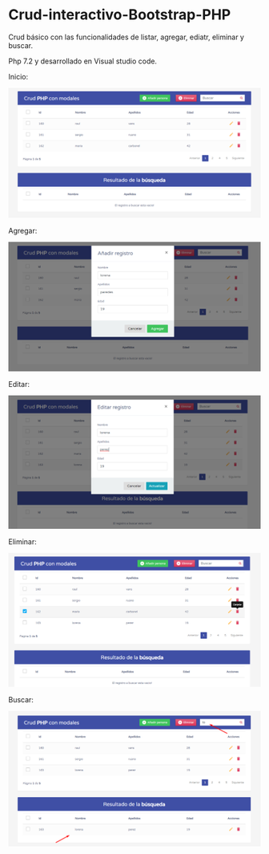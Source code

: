 # Crud-interactivo-Bootstrap-PHP

Crud básico con las funcionalidades de listar, agregar, ediatr, eliminar y buscar.

Php 7.2 y desarrollado en Visual studio code.

Inicio:

![Preview](https://raw.githubusercontent.com/sergio-gonzalez11/Crud-interactivo-Bootstrap-PHP/master/imagenes/inicio.png)


Agregar:

![Preview](https://raw.githubusercontent.com/sergio-gonzalez11/Crud-interactivo-Bootstrap-PHP/master/imagenes/agregar.png)


Editar:

![Preview](https://raw.githubusercontent.com/sergio-gonzalez11/Crud-interactivo-Bootstrap-PHP/master/imagenes/editar.png)


Eliminar:

![Preview](https://raw.githubusercontent.com/sergio-gonzalez11/Crud-interactivo-Bootstrap-PHP/master/imagenes/eliminar.png)


Buscar:

![Preview](https://raw.githubusercontent.com/sergio-gonzalez11/Crud-interactivo-Bootstrap-PHP/master/imagenes/buscar.png)
